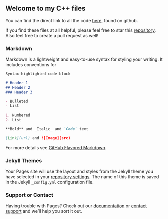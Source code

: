 ## Welcome to my C++ files

You can find the direct link to all the code [here](https://github.com/jesushilariohernandez/DelMarCSi.cpp), found on github.

If you find these files at all helpful, please feel free to star this [repository](https://github.com/jesushilariohernandez/DelMarCSi.cpp). Also feel free to create a pull request as well!

### Markdown

Markdown is a lightweight and easy-to-use syntax for styling your writing. It includes conventions for

```markdown
Syntax highlighted code block

# Header 1
## Header 2
### Header 3

- Bulleted
- List

1. Numbered
2. List

**Bold** and _Italic_ and `Code` text

[Link](url) and ![Image](src)
```

For more details see [GitHub Flavored Markdown](https://guides.github.com/features/mastering-markdown/).

### Jekyll Themes

Your Pages site will use the layout and styles from the Jekyll theme you have selected in your [repository settings](https://github.com/jesushilariohernandez/DelMarCSi.cpp/settings). The name of this theme is saved in the Jekyll `_config.yml` configuration file.

### Support or Contact

Having trouble with Pages? Check out our [documentation](https://help.github.com/categories/github-pages-basics/) or [contact support](https://github.com/contact) and we’ll help you sort it out.
